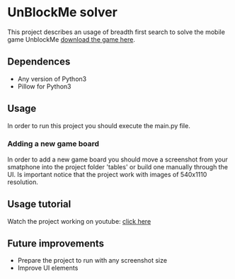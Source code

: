 # UnBlockMe solver
This project describes an usage of breadth first search to solve the mobile game UnblockMe [download the game here](https://play.google.com/store/apps/details?id=com.kiragames.unblockmefree&hl=pt).

## Dependences
- Any version of Python3
- Pillow for Python3

## Usage 
In order to run this project you should execute the main.py file.

### Adding a new game board
In order to add a new game board you should move a screenshot from your smatphone into the project folder 'tables' or build one manually through the UI.
Is important notice that the project work with images of 540x1110 resolution. 
## Usage tutorial
Watch the project working on youtube: [click here](https://www.youtube.com/watch?v=90OsQ8C-yIM&t=27s)

## Future improvements
- Prepare the project to run with any screenshot size
- Improve UI elements
